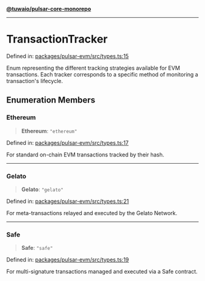 [**@tuwaio/pulsar-core-monorepo**](../../../README.md)

***

# TransactionTracker

Defined in: [packages/pulsar-evm/src/types.ts:15](https://github.com/TuwaIO/pulsar-core/blob/c3ad8144f2008a57a67fac346389a8c64145db47/packages/pulsar-evm/src/types.ts#L15)

Enum representing the different tracking strategies available for EVM transactions.
Each tracker corresponds to a specific method of monitoring a transaction's lifecycle.

## Enumeration Members

### Ethereum

> **Ethereum**: `"ethereum"`

Defined in: [packages/pulsar-evm/src/types.ts:17](https://github.com/TuwaIO/pulsar-core/blob/c3ad8144f2008a57a67fac346389a8c64145db47/packages/pulsar-evm/src/types.ts#L17)

For standard on-chain EVM transactions tracked by their hash.

***

### Gelato

> **Gelato**: `"gelato"`

Defined in: [packages/pulsar-evm/src/types.ts:21](https://github.com/TuwaIO/pulsar-core/blob/c3ad8144f2008a57a67fac346389a8c64145db47/packages/pulsar-evm/src/types.ts#L21)

For meta-transactions relayed and executed by the Gelato Network.

***

### Safe

> **Safe**: `"safe"`

Defined in: [packages/pulsar-evm/src/types.ts:19](https://github.com/TuwaIO/pulsar-core/blob/c3ad8144f2008a57a67fac346389a8c64145db47/packages/pulsar-evm/src/types.ts#L19)

For multi-signature transactions managed and executed via a Safe contract.
